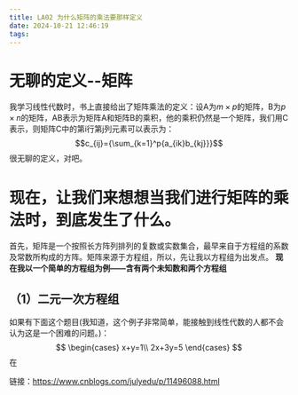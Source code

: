 ```yaml
---
title: LA02 为什么矩阵的乘法要那样定义
date: 2024-10-21 12:46:19
tags:
---
```

# 无聊的定义--矩阵
我学习线性代数时，书上直接给出了矩阵乘法的定义：设$\mathrm A$为$m \times p$的矩阵，$\mathrm B$为$p \times n$的矩阵，$\mathrm {AB}$表示为矩阵$\mathrm {A}$和矩阵$\mathrm {B}$的乘积，他的乘积仍然是一个矩阵，我们用C表示，则矩阵C中的第i行第j列元素可以表示为：$$c_{ij}={\sum_{k=1}^p{a_{ik}b_{kj}}}$$
很无聊的定义，对吧。

# 现在，让我们来想想当我们进行矩阵的乘法时，到底发生了什么。
首先，矩阵是一个按照长方阵列排列的复数或实数集合，最早来自于方程组的系数及常数所构成的方阵。矩阵来源于方程组，所以，先让我以方程组为出发点。
**现在我以一个简单的方程组为例——含有两个未知数和两个方程组**
## （1）二元一次方程组
如果有下面这个题目(我知道，这个例子非常简单，能接触到线性代数的人都不会认为这是一个困难的问题。)：
$$
\begin{cases}
x+y=1\\
2x+3y=5
\end{cases}
$$
在




链接：https://www.cnblogs.com/julyedu/p/11496088.html